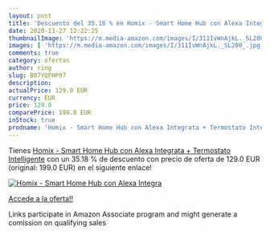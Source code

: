 ```yaml
---
layout: post
title: 'Descuento del 35.18 % en Homix - Smart Home Hub con Alexa Integra'
date: 2020-11-27 12:22:25
thumbnailImage: 'https://m.media-amazon.com/images/I/311IvWnAjkL._SL200_.jpg'
images: [ 'https://m.media-amazon.com/images/I/311IvWnAjkL._SL200_.jpg' ]
comments: true
category: ofertas
author: ring
slug: B07YQFHP97
description:
actualPrice: 129.0 EUR
currency: EUR
price: 129.0
comparePrice: 199.0 EUR
inStock: true
prodname: 'Homix - Smart Home Hub con Alexa Integrata + Termostato Intelligente'
---
```


Tienes [Homix - Smart Home Hub con Alexa Integrata + Termostato Intelligente](https://www.amazon.it/dp/B07YQFHP97/?tag=tolees00-21) con un 35.18 % de descuento con precio de oferta de 129.0 EUR (original: 199.0 EUR) en el siguiente enlace!

[![Homix - Smart Home Hub con Alexa Integra](https://m.media-amazon.com/images/I/311IvWnAjkL._SL200_.jpg)](https://www.amazon.it/dp/B07YQFHP97/?tag=tolees00-21)

[Accede a la oferta!!](https://www.amazon.it/dp/B07YQFHP97/?tag=tolees00-21)

Links participate in Amazon Associate program and might generate a comission on qualifying sales


